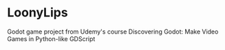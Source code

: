 # LoonyLips
Godot game project from Udemy's course Discovering Godot: Make Video Games in Python-like GDScript
